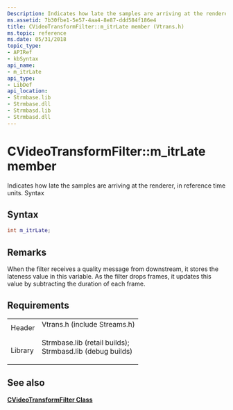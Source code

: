 ```yaml
---
Description: Indicates how late the samples are arriving at the renderer, in reference time units. Syntax.
ms.assetid: 7b30fbe1-5e57-4aa4-8e87-ddd584f186e4
title: CVideoTransformFilter::m_itrLate member (Vtrans.h)
ms.topic: reference
ms.date: 05/31/2018
topic_type: 
- APIRef
- kbSyntax
api_name: 
- m_itrLate
api_type: 
- LibDef
api_location: 
- Strmbase.lib
- Strmbase.dll
- Strmbasd.lib
- Strmbasd.dll
---
```


# CVideoTransformFilter::m\_itrLate member

Indicates how late the samples are arriving at the renderer, in reference time units. Syntax

## Syntax


```C++
int m_itrLate;
```



## Remarks

When the filter receives a quality message from downstream, it stores the lateness value in this variable. As the filter drops frames, it updates this value by subtracting the duration of each frame.

## Requirements



|                    |                                                                                                                                                                                            |
|--------------------|--------------------------------------------------------------------------------------------------------------------------------------------------------------------------------------------|
| Header<br/>  | <dl> <dt>Vtrans.h (include Streams.h)</dt> </dl>                                                                                    |
| Library<br/> | <dl> <dt>Strmbase.lib (retail builds); </dt> <dt>Strmbasd.lib (debug builds)</dt> </dl> |



## See also

<dl> <dt>

[**CVideoTransformFilter Class**](cvideotransformfilter.md)
</dt> </dl>

 

 




